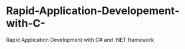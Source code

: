 # Rapid-Application-Developement-with-C-
 Rapid Application Development with C# and .NET framework 
